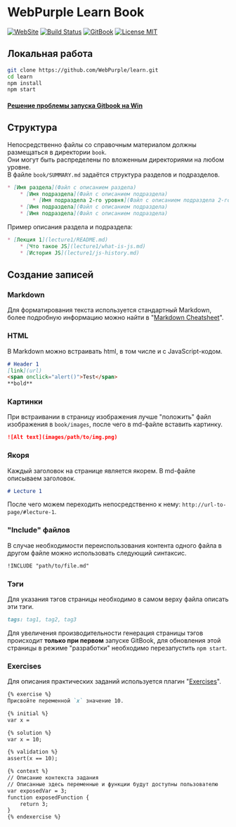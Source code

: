 # WebPurple Learn Book
[![WebSite](https://img.shields.io/badge/website-learn-542982.svg)](https://webpurple.github.io/learn/)
[![Build Status](https://travis-ci.org/WebPurple/learn.svg?branch=master)](https://travis-ci.org/WebPurple/learn)
[![GitBook](https://img.shields.io/badge/powered%20by-GitBook-blue.svg)](https://github.com/GitbookIO/gitbook)
[![License MIT](https://img.shields.io/github/license/mashape/apistatus.svg)](https://github.com/WebPurple/learn/blob/master/LICENSE)


## Локальная работа
```sh
git clone https://github.com/WebPurple/learn.git
cd learn
npm install
npm start
```
#### [Решение проблемы запуска Gitbook на Win](https://github.com/GitbookIO/gitbook/issues/1309#issuecomment-353998108)


## Структура
Непосредственно файлы со справочным материалом должны размещаться в директории `book`.    
Они могут быть распределены по вложенным директориями на любом уровне.    
В файле `book/SUMMARY.md` задаётся структура разделов и подразделов.    
```markdown
* [Имя раздела](Файл с описанием раздела)
    * [Имя подраздела](Файл с описанием подраздела)
        * [Имя подраздела 2-го уровня](Файл с описанием подраздела 2-го уровня)
    * [Имя подраздела](Файл с описанием подраздела)
    * [Имя подраздела](Файл с описанием подраздела)
```
Пример описания раздела и подраздела:
```markdown
* [Лекция 1](lecture1/README.md)
    * [Что такое JS](lecture1/what-is-js.md)
    * [История JS](lecture1/js-history.md)
```

## Создание записей
### Markdown
Для форматирования текста используется стандартный Markdown, более подробную информацию можно найти в "[Markdown Cheatsheet](https://github.com/adam-p/markdown-here/wiki/Markdown-Cheatsheet)".    

### HTML
В Markdown можно встраивать html, в том числе и с JavaScript-кодом.
```markdown
# Header 1
[link](url)
<span onclick="alert()">Test</span>
**bold**
```

### Картинки
При встраивании в страницу изображения лучше "положить" файл изображения в `book/images`, после чего в md-файле вставить картинку.
```markdown
![Alt text](images/path/to/img.png)
```

### Якоря
Каждый заголовок на странице является якорем. В md-файле описываем заголовок.
```markdown
# Lecture 1
```
После чего можем переходить непосредственно к нему: `http://url-to-page/#lecture-1`.

### "Include" файлов
В случае необходимости переиспользования контента одного файла в другом файле можно использовать следующий синтаксис.
```markdown
!INCLUDE "path/to/file.md"
```

### Тэги
Для указания тэгов страницы необходимо в самом верху файла описать эти тэги.
```markdown
tags: tag1, tag2, tag3
```
Для увеличения производительности генерация страницы тэгов происходит **только при первом** запуске GitBook, для обновления этой страницы в режиме "разработки" необходимо перезапустить `npm start`.

### Exercises
Для описания практических заданий используется плагин "[Exercises](https://github.com/GitbookIO/plugin-exercises)".
```markdown
{% exercise %}
Присвойте переменной `x` значение 10.

{% initial %}
var x =

{% solution %}
var x = 10;

{% validation %}
assert(x == 10);

{% context %}
// Описание контекста задания
// Описанные здесь переменные и функции будут доступны пользователю
var exposedVar = 3;
function exposedFunction {
    return 3;
}
{% endexercise %}
```
